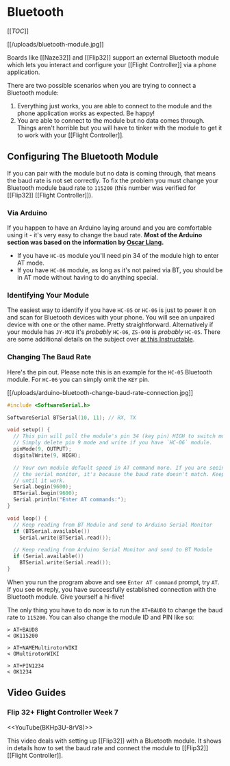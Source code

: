 # Bluetooth

[[_TOC_]]

[[/uploads/bluetooth-module.jpg]]

Boards like [[Naze32]] and [[Flip32]] support an external Bluetooth module which lets you interact and configure your [[Flight Controller]] via a phone application.

There are two possible scenarios when you are trying to connect a Bluetooth module:

1. Everything just works, you are able to connect to the module and the phone application works as expected. Be happy!
2. You are able to connect to the module but no data comes through. Things aren't horrible but you will have to tinker with the module to get it to work with your [[Flight Controller]].

## Configuring The Bluetooth Module

If you can pair with the module but no data is coming through, that means the baud rate is not set correctly. To fix the problem you must change your Bluetooth module baud rate to `115200` (this number was verified for [[Flip32]] [[Flight Controller]]).

### Via Arduino

If you happen to have an Arduino laying around and you are comfortable using it - it's very easy to change the baud rate. **Most of the Arduino section was based on the information by [Oscar Liang](http://blog.oscarliang.net/multiwii-bluetooth-change-baud-rate/).**

* If you have `HC-05` module you'll need pin 34 of the module high to enter AT mode.
* If you have `HC-06` module, as long as it's not paired via BT, you should be in AT mode without having to do anything special.

### Identifying Your Module

The easiest way to identify if you have `HC-05` or `HC-06` is just to power it on and scan for Bluetooth devices with your phone. You will see an unpaired device with one or the other name. Pretty straightforward. Alternatively if your module has `JY-MCU` it's *probably* `HC-06`, `ZS-040` is *probably* `HC-05`. There are some additional details on the subject over [at this Instructable](http://www.instructables.com/id/AT-command-mode-of-HC-05-Bluetooth-module/?ALLSTEPS).

### Changing The Baud Rate

Here's the pin out. Please note this is an example for the `HC-05` Bluetooth module. For `HC-06` you can simply omit the `KEY` pin.

[[/uploads/arduino-bluetooth-change-baud-rate-connection.jpg]]

```c
#include <SoftwareSerial.h>

SoftwareSerial BTSerial(10, 11); // RX, TX

void setup() {
  // This pin will pull the module's pin 34 (key pin) HIGH to switch module to AT mode.
  // Simply delete pin 9 mode and write if you have `HC-06` module.
  pinMode(9, OUTPUT); 
  digitalWrite(9, HIGH);

  // Your own module default speed in AT command more. If you are seeing garbage in
  // the serial monitor, it's because the baud rate doesn't match. Keep changing this
  // until it work.
  Serial.begin(9600);
  BTSerial.begin(9600);
  Serial.println("Enter AT commands:");
}

void loop() {
  // Keep reading from BT Module and send to Arduino Serial Monitor
  if (BTSerial.available())
    Serial.write(BTSerial.read());

  // Keep reading from Arduino Serial Monitor and send to BT Module
  if (Serial.available())
    BTSerial.write(Serial.read());
}
```

When you run the program above and see `Enter AT command` prompt, try `AT`. If you see `OK` reply, you have successfully established connection with the Bluetooth module. Give yourself a hi-five!

The only thing you have to do now is to run the `AT+BAUD8` to change the baud rate to `115200`. You can also change the module ID and PIN like so:

```
> AT+BAUD8
< OK115200

> AT+NAMEMultirotorWIKI
< OMultirotorWIKI

> AT+PIN1234
< OK1234
```

## Video Guides

### Flip 32+ Flight Controller Week 7

<<YouTube(BKHp3U-8rV8)>>

This video deals with setting up [[Flip32]] with a Bluetooth module. It shows in details how to set the baud rate and connect the module to [[Flip32]] [[Flight Controller]].
